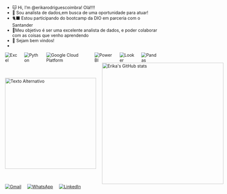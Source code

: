- 🐱 Hi, I’m @erikarodriguescoimbra! Olá!!!! 
- 🌻 Sou analista de dados,em busca de uma oportunidade para atuar!
- 🐈‍⬛ Estou participando do bootcamp da DIO em parceria com o Santander 
- 🪻Meu objetivo é ser uma excelente analista de dados, e poder colaborar com as coisas que venho aprendendo
- 🌈 Sejam bem vindos!
- 
<div style="display: flex; align-items: center;">
  <img src="https://img.shields.io/badge/Excel-217346?style=for-the-badge&logo=microsoft-excel&logoColor=white" alt="Excel" style="margin-right: 20px;">
  <img src="https://img.shields.io/badge/Python-3776AB?style=for-the-badge&logo=python&logoColor=white" alt="Python" style="margin-right: 20px;">
  <img src="https://img.shields.io/badge/Google_Cloud-4285F4?style=for-the-badge&logo=google-cloud&logoColor=white" alt="Google Cloud Platform" style="margin-right: 20px;">
  <img src="https://img.shields.io/badge/Power_BI-F2C811?style=for-the-badge&logo=power-bi&logoColor=white" alt="Power BI" style="margin-right: 20px;">
  <img src="https://img.shields.io/badge/Looker-15A0C8?style=for-the-badge&logo=looker&logoColor=white" alt="Looker" style="margin-right: 20px;">
  <img src="https://img.shields.io/badge/pandas-150458?style=for-the-badge&logo=pandas&logoColor=white" alt="Pandas">
</div>


<div style="display: flex; align-items: center;">
  <img src="https://media.giphy.com/media/S78nyiYj5o78x57iLL/giphy.gif" alt="Texto Alternativo" width="300" style="margin-right: 20px;">
  <img src="https://github-readme-stats.vercel.app/api?username=erikarodriguescoimbra&show_icons=true&theme=radical" alt="Erika's GitHub stats" width="400">
</div>

<div style="display: flex; align-items: center;">
  <a href="mailto:erika.c.r.coimbra@gmail.com">
    <img src="https://img.shields.io/badge/Gmail-D14836?style=for-the-badge&logo=gmail&logoColor=white" alt="Gmail" style="margin-right: 20px;">
  </a>
  <a href="https://api.whatsapp.com/send?phone=61996258249">
    <img src="https://img.shields.io/badge/WhatsApp-25D366?style=for-the-badge&logo=whatsapp&logoColor=white" alt="WhatsApp" style="margin-right: 20px;">
  </a>
  <a href="https://www.linkedin.com/in/erika-costa-rodrigues-coimbra/">
    <img src="https://img.shields.io/badge/LinkedIn-0077B5?style=for-the-badge&logo=linkedin&logoColor=white" alt="LinkedIn">
  </a>
</div>

